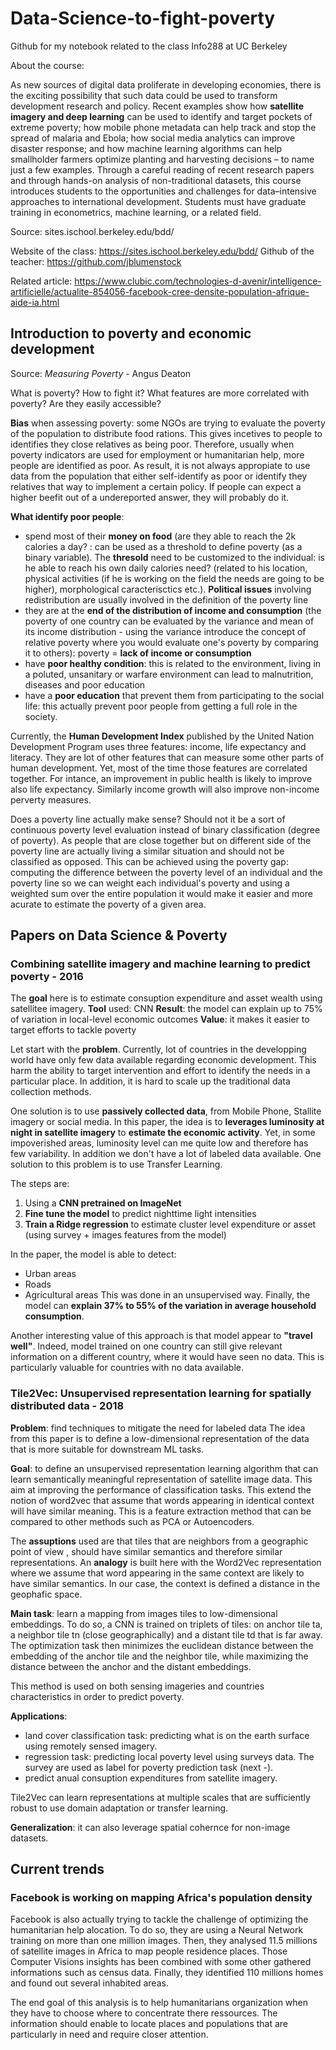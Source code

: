 # Data-Science-to-fight-poverty
Github for my notebook related to the class Info288 at UC Berkeley

About the course:

As new sources of digital data proliferate in developing economies, there is the exciting possibility that such data could be used to transform development research and policy. Recent examples show how **satellite imagery and deep learning** can be used to identify and target pockets of extreme poverty; how mobile phone metadata can help track and stop the spread of malaria and Ebola; how social media analytics can improve disaster response; and how machine learning algorithms can help smallholder farmers optimize planting and harvesting decisions – to name just a few examples. Through a careful reading of recent research papers and through hands-on analysis of non-traditional datasets, this course introduces students to the opportunities and challenges for data–intensive approaches to international development. Students must have graduate training in econometrics, machine learning, or a related field.

Source: sites.ischool.berkeley.edu/bdd/

Website of the class: https://sites.ischool.berkeley.edu/bdd/
Github of the teacher: https://github.com/jblumenstock

Related article: https://www.clubic.com/technologies-d-avenir/intelligence-artificielle/actualite-854056-facebook-cree-densite-population-afrique-aide-ia.html

## Introduction to poverty and economic development

Source: *Measuring Poverty* - Angus Deaton

What is poverty? How to fight it? What features are more correlated with poverty? Are they easily accessible? 

**Bias** when assessing poverty: some NGOs are trying to evaluate the poverty of the population to distribute food rations. This gives incetives to people to identifies they close relatives as being poor. Therefore, usually when poverty indicators are used for employment or humanitarian help, more people are identified as poor. As result, it is not always appropiate to use data from the population that either self-identify as poor or identify they relatives that way to implement a certain policy. If people can expect a higher beefit out of a undereported answer, they will probably do it. 

**What identify poor people**:
- spend most of their **money on food** (are they able to reach the 2k calories a day? : can be used as a threshold to define poverty (as a binary variable). The **thresold** need to be customized to the individual: is he able to reach his own daily calories need? (related to his location, physical activities (if he is working on the field the needs are going to be higher), morphological caracterisctics etc.). **Political issues** involving redistribution are usually involved in the definition of the poverty line
- they are at the **end of the distribution of income and consumption** (the poverty of one country can be evaluated by the variance and mean of its income distribution - using the variance introduce the concept of relative poverty where you would evaluate one's poverty by comparing it to others): poverty = **lack of income or consumption**
- have **poor healthy condition**: this is related to the environment, living in a poluted, unsanitary or warfare environment can lead to malnutrition, diseases and poor education
- have a **poor education** that prevent them from participating to the social life: this actually prevent poor people from getting a full role in the society. 

Currently, the **Human Development Index** published by the United Nation Development Program uses three features: income, life expectancy and literacy. They are lot of other features that can measure some other parts of human development. Yet, most of the time those features are correlated together. For intance, an improvement in public health is likely to improve also life expectancy. Similarly income growth will also improve non-income perverty measures. 

Does a poverty line actually make sense? Should not it be a sort of continuous poverty level evaluation instead of binary classification (degree of poverty). As people that are close together but on different side of the poverty line are actually living a similar situation and should not be classified as opposed. This can be achieved using the poverty gap: computing the difference between the poverty level of an individual and the poverty line so we can weight each individual's poverty and using a weighted sum over the entire population it would make it easier and more acurate to estimate the poverty of a given area. 

## Papers on Data Science & Poverty

### Combining satellite imagery and machine learning to predict poverty - 2016

The **goal** here is to estimate consuption expenditure and asset wealth using satellitee imagery.
**Tool** used: CNN
**Result**: the model can explain up to 75% of variation in local-level economic outcomes
**Value**: it makes it easier to target efforts to tackle poverty

Let start with the **problem**. Currently, lot of countries in the developping world have only few data available regarding economic development. This harm the ability to target intervention and effort to identify the needs in a particular place. In addition, it is hard to scale up the traditional data collection methods. 

One solution is to use **passively collected data**, from Mobile Phone, Stallite imagery or social media. In this paper, the idea is to **leverages luminosity at night in satellite imagery** to **estimate the economic activity**. Yet, in some impoverished areas, luminosity level can me quite low and therefore has few variability. In addition we don't have a lot of labeled data available. One solution to this problem is to use Transfer Learning. 

The steps are:
1. Using a **CNN pretrained on ImageNet**
2. **Fine tune the model** to predict nighttime light intensities
3. **Train a Ridge regression** to estimate cluster level expenditure or asset (using survey + images features from the model)

In the paper, the model is able to detect:
- Urban areas 
- Roads
- Agricultural areas
This was done in an unsupervised way. Finally, the model can **explain 37% to 55% of the variation in average household consumption**. 

Another interesting value of this approach is that model appear to **"travel well"**. Indeed, model trained on one country can still give relevant information on a different country, where it would have seen no data. This is particularly valuable for countries with no data available.


### Tile2Vec: Unsupervised representation learning for spatially distributed data - 2018

**Problem**: find techniques to mitigate the need for labeled data
The idea from this paper is to define a low-dimensional representation of the data that is more suitable for downstream ML tasks. 

**Goal**: to define an unsupervised representation learning algorithm that can learn semantically meaningful representation of satellite image data. This aim at improving the performance of classification tasks. This extend the notion of word2vec that assume that words appearing in identical context will have similar meaning. This is a feature extraction method that can be compared to other methods such as PCA or Autoencoders. 

The **assuptions** used are that tiles that are neighbors from a geographic point of view , should have similar semantics and therefore similar representations. An **analogy** is built here with the Word2Vec representation where we assume that word appearing in the same context are likely to have similar semantics. In our case, the context is defined a distance in the geophafic space. 

**Main task**: learn a mapping from images tiles to low-dimensional embeddings. To do so, a CNN is trained on triplets of tiles: on anchor tile ta, a neighbor tile tn (close geographically) and a distant tile td that is far away. The optimization task then minimizes the euclidean distance between the embedding of the anchor tile and the neighbor tile, while maximizing the distance between the anchor and the distant embeddings.  

This method is used on both sensing imageries and countries characteristics in order to predict poverty. 

**Applications**:
- land cover classification task: predicting what is on the earth surface using remotely sensed imagery. 
- regression task: predicting local poverty level using surveys data. The survey are used as label for poverty prediction task (next -).
- predict anual consuption expenditures from satellite imagery. 

Tile2Vec can learn representations at multiple scales that are sufficiently robust to use domain adaptation or transfer learning. 

**Generalization**: it can also leverage spatial cohernce for non-image datasets.

## Current trends

### Facebook is working on mapping Africa's population density 

Facebook is also actually trying to tackle the challenge of optimizing the humanitarian help alocation. To do so, they are using a Neural Network training on more than one million images. Then, they analysed 11.5 millions of satellite images in Africa to map people residence places. Those Computer Visions insights has been combined with some other gathered informations such as census data. Finally, they identified 110 millions homes and found out several inhabited areas. 

The end goal of this analysis is to help humanitarians organization when they have to choose where to concentrate there ressources. The information should enable to locate places and populations that are particularly in need and require closer attention. 
